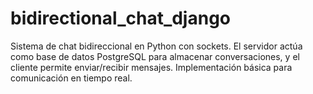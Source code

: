 # bidirectional_chat_django
Sistema de chat bidireccional en Python con sockets. El servidor actúa como base de datos PostgreSQL para almacenar conversaciones, y el cliente permite enviar/recibir mensajes. Implementación básica para comunicación en tiempo real.
